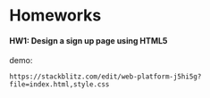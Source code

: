 # Homeworks

#### HW1: Design a sign up page using HTML5
demo:
```
https://stackblitz.com/edit/web-platform-j5hi5g?file=index.html,style.css
```
